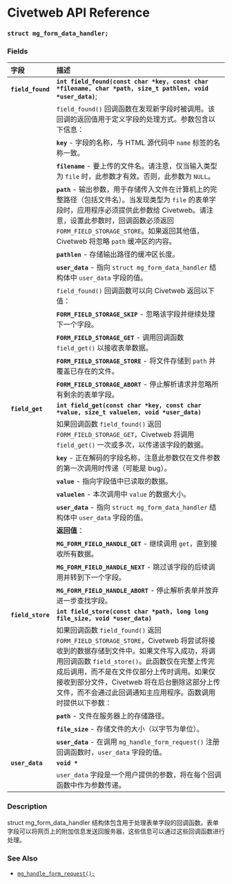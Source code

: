 # Civetweb API Reference

### `struct mg_form_data_handler;`

### Fields

| 字段 | 描述 |
|:---|:---|
| **`field_found`** | **`int field_found(const char *key, const char *filename, char *path, size_t pathlen, void *user_data)`**; |
| | `field_found()` 回调函数在发现新字段时被调用。该回调的返回值用于定义字段的处理方式。参数包含以下信息： |
| | **`key`** - 字段的名称，与 HTML 源代码中 `name` 标签的名称一致。 |
| | **`filename`** - 要上传的文件名。请注意，仅当输入类型为 `file` 时，此参数才有效。否则，此参数为 `NULL`。 |
| | **`path`** - 输出参数，用于存储传入文件在计算机上的完整路径（包括文件名）。当发现类型为 `file` 的表单字段时，应用程序必须提供此参数给 Civetweb。请注意，设置此参数时，回调函数必须返回 `FORM_FIELD_STORAGE_STORE`。如果返回其他值，Civetweb 将忽略 `path` 缓冲区的内容。 |
| | **`pathlen`** - 存储输出路径的缓冲区长度。 |
| | **`user_data`** - 指向 `struct mg_form_data_handler` 结构体中 `user_data` 字段的值。 |
| | `field_found()` 回调函数可以向 Civetweb 返回以下值： |
| | **`FORM_FIELD_STORAGE_SKIP`** - 忽略该字段并继续处理下一个字段。 |
| | **`FORM_FIELD_STORAGE_GET`** - 调用回调函数 `field_get()` 以接收表单数据。 |
| | **`FORM_FIELD_STORAGE_STORE`** - 将文件存储到 `path` 并覆盖已存在的文件。 |
| | **`FORM_FIELD_STORAGE_ABORT`** - 停止解析请求并忽略所有剩余的表单字段。 |
| **`field_get`** | **`int field_get(const char *key, const char *value, size_t valuelen, void *user_data)`** |
| | 如果回调函数 `field_found()` 返回 `FORM_FIELD_STORAGE_GET`，Civetweb 将调用 `field_get()` 一次或多次，以传递该字段的数据。 |
| | **`key`** - 正在解码的字段名称，注意此参数仅在文件参数的第一次调用时传递（可能是 bug）。 |
| | **`value`** - 指向字段值中已读取的数据。 |
| | **`valuelen`** - 本次调用中 `value` 的数据大小。 |
| | **`user_data`** - 指向 `struct mg_form_data_handler` 结构体中 `user_data` 字段的值。 |
| | **返回值**： |
| | **`MG_FORM_FIELD_HANDLE_GET`** - 继续调用 `get`，直到接收所有数据。 |
| | **`MG_FORM_FIELD_HANDLE_NEXT`** - 跳过该字段的后续调用并转到下一个字段。 |
| | **`MG_FORM_FIELD_HANDLE_ABORT`** - 停止解析表单并放弃进一步查找字段。 |
| **`field_store`** | **`int field_store(const char *path, long long file_size, void *user_data)`** |
| | 如果回调函数 `field_found()` 返回 `FORM_FIELD_STORAGE_STORE`，Civetweb 将尝试将接收到的数据存储到文件中。如果文件写入成功，将调用回调函数 `field_store()`。此函数仅在完整上传完成后调用，而不是在文件仅部分上传时调用。如果仅接收到部分文件，Civetweb 将在后台删除这部分上传文件，而不会通过此回调通知主应用程序。函数调用时提供以下参数： |
| | **`path`** - 文件在服务器上的存储路径。 |
| | **`file_size`** - 存储文件的大小（以字节为单位）。 |
| | **`user_data`** - 在调用 `mg_handle_form_request()` 注册回调函数时，`user_data` 字段的值。 |
| **`user_data`** | **`void *`** |
| | `user_data` 字段是一个用户提供的参数，将在每个回调函数中作为参数传递。 |


### Description

struct mg_form_data_handler 结构体包含用于处理表单字段的回调函数。表单字段可以将网页上的附加信息发送回服务器，这些信息可以通过这些回调函数进行处理。

### See Also

* [`mg_handle_form_request();`](mg_handle_form_request.md)
